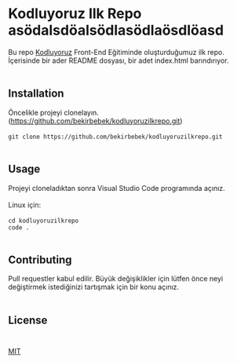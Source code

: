 # Kodluyoruz Ilk Repo asödalsdöalsödlasödlaösdlöasd
Bu repo [Kodluyoruz](https://kodluyoruz.org/tr/kodluyoruz/) Front-End Eğitiminde oluşturduğumuz ilk repo. İçerisinde bir ader README dosyası, bir adet index.html barındırıyor. <br/> <br/> 
## Installation
Öncelikle projeyi clonelayın. (https://github.com/bekirbebek/kodluyoruzilkrepo.git) <br/> <br/>
`git clone https://github.com/bekirbebek/kodluyoruzilkrepo.git` <br/> <br/>
## Usage 
Projeyi cloneladıktan sonra Visual Studio Code programında açınız. <br/> <br/>
Linux için: <br/> <br/>
`cd kodluyoruzilkrepo` <br/>
`code .` <br/> <br/> 
## Contributing <br/>
Pull requestler kabul edilir. Büyük değişiklikler için lütfen önce neyi değiştirmek istediğinizi tartışmak için bir konu açınız. <br/> <br/>
## License <br/> <br/>
[MIT](https://choosealicense.com/licenses/mit/) 
